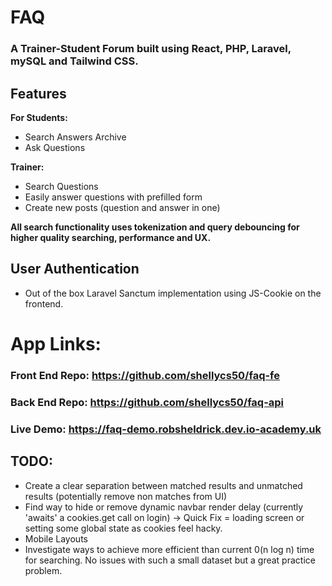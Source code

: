 # FAQ 

### A Trainer-Student Forum built using React, PHP, Laravel, mySQL and Tailwind CSS.

## Features
**For Students:**
- Search Answers Archive
- Ask Questions

**Trainer:** 
- Search Questions
- Easily answer questions with prefilled form
- Create new posts (question and answer in one)

**All search functionality uses tokenization and query debouncing for higher quality searching, performance and UX.**

## User Authentication
- Out of the box Laravel Sanctum implementation using JS-Cookie on the frontend.

# App Links: 
### Front End Repo: https://github.com/shellycs50/faq-fe
### Back End Repo: https://github.com/shellycs50/faq-api
### Live Demo: https://faq-demo.robsheldrick.dev.io-academy.uk

## TODO:
- Create a clear separation between matched results and unmatched results (potentially remove non matches from UI)
- Find way to hide or remove dynamic navbar render delay (currently 'awaits' a cookies.get call on login) -> Quick Fix = loading screen or setting some global state as cookies feel hacky. 
- Mobile Layouts
- Investigate ways to achieve more efficient than current 0(n log n) time for searching. No issues with such a small dataset but a great practice problem.  
